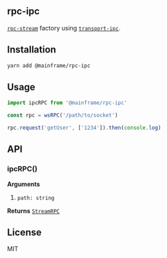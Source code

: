 ## rpc-ipc

[`rpc-stream`](../rpc-stream) factory using [`transport-ipc`](../transport-ipc).

## Installation

```sh
yarn add @mainframe/rpc-ipc
```

## Usage

```js
import ipcRPC from '@mainframe/rpc-ipc'

const rpc = wsRPC('/path/to/socket')

rpc.request('getUser', ['1234']).then(console.log)
```

## API

### ipcRPC()

**Arguments**

1.  `path: string`

**Returns** [`StreamRPC`](../rpc-stream)

## License

MIT
